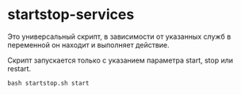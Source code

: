 # startstop-services
Это универсальный скрипт, в зависимости от указанных служб в переменной он находит и выполняет действие.

Скрипт запускается только с указанием параметра start, stop или restart.
```
bash startstop.sh start
```
